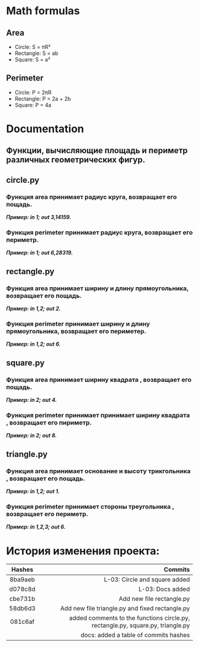 # Math formulas
## Area
- Circle: S = πR²
- Rectangle: S = ab
- Square: S = a²

## Perimeter
- Circle: P = 2πR
- Rectangle: P = 2a + 2b
- Square: P = 4a
# Documentation
## Функции, вычисляющие площадь и периметр различных геометрических фигур.


## circle.py

### Функция area принимает радиус круга, возвращает его пощадь.

***Пример: in 1; out 3,14159.***

### Функция perimeter принимает радиус круга, возвращает его периметр.

***Пример: in 1; out 6,28319.***


## rectangle.py

### Функция area принимает ширину и длину прямоугольника, возвращает его пощадь.

***Пример: in 1,2; out 2.***

### Функция perimeter принимает ширину и длину прямоугольника, возвращает его периметер.

***Пример: in 1,2; out 6.***


## square.py

### Функция area принимает ширину квадрата , возвращает его пощадь.

***Пример: in 2; out 4.***

### Функция perimeter принимает принимает ширину квадрата , возвращает его пириметр.

***Пример: in 2; out 8.***


## triangle.py

### Функция area принимает основание и высоту трикгольника , возвращает его пощадь.

***Пример: in 1,2; out 1.***

### Функция perimeter принимает стороны треугольника , возвращает его периметр.

***Пример: in 1,2,3; out 6.***


# История изменения проекта:
| Hashes  | Commits                                                                        |
| :---:   | ---:                                                                           | 
| 8ba9aeb | L-03: Circle and square added                                                  |
| d078c8d | L-03: Docs added                                                               |
| cbe731b | Add new file rectangle.py                                                      |
| 58db6d3 | Add new file triangle.py and fixed rectangle.py                                |
| 081c6af | added comments to the functions circle.py, rectangle.py, square.py, triangle.py|
|         | docs: added a table of commits hashes                                          |